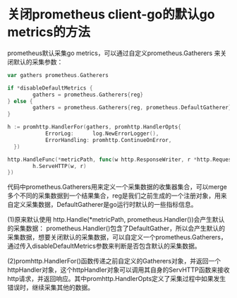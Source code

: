 # 关闭prometheus client-go的默认go metrics的方法

prometheus默认采集go metrics，可以通过自定义prometheus.Gatherers 来关闭默认的采集参数：

```go
var gathers prometheus.Gatherers

if *disableDefaultMetrics {
		gathers = prometheus.Gatherers{reg}
} else {
		gathers = prometheus.Gatherers{reg, prometheus.DefaultGatherer}
}

h := promhttp.HandlerFor(gathers, promhttp.HandlerOpts{
			ErrorLog:      log.NewErrorLogger(),
			ErrorHandling: promhttp.ContinueOnError,
  })

http.HandleFunc(*metricPath, func(w http.ResponseWriter, r *http.Request) {
		h.ServeHTTP(w, r)
})
```

代码中prometheus.Gatherers用来定义一个采集数据的收集器集合，可以merge多个不同的采集数据到一个结果集合，reg是我们之前生成的一个注册对象，用来自定义采集数据，DefaultGatherer是go运行时默认的一些指标信息。

(1)原来默认使用 http.Handle(*metricPath, prometheus.Handler())会产生默认的采集数据：
prometheus.Handler()包含了DefaultGather，所以会产生默认的采集数据，想要关闭默认的采集数据，可以自定义一个prometheus.Gatherers，通过传入disableDefaultMetrics参数来判断是否包含默认的采集数据。

(2)promhttp.HandlerFor()函数传递之前自定义的Gatherers对象，并返回一个httpHandler对象，这个httpHandler对象可以调用其自身的ServHTTP函数来接收http请求，并返回响应。其中promhttp.HandlerOpts定义了采集过程中如果发生错误时，继续采集其他的数据。
